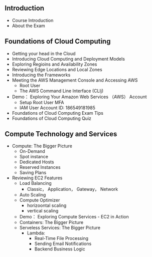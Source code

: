 ## Introduction
  - Course Introduction
  - About the Exam
## Foundations of Cloud Computing
  - Getting your head in the Cloud
  - Introducing Cloud Computing and Deployment Models
  - Exploring Regioins and Availability Zones
  - Reviewing Edge Locations and Local Zones
  - Introducing the Frameworks
  - Meeting the AWS Management Console and Accessing AWS
    - Root User
    - The AWS Command Line Interface (CLIj)
  - Demo： Exploring Your Amazon Web Services （AWS） Account
    - Setup Root User MFA
    - IAM User Account ID: 186549181985
  - Foundations of Cloud Computing Exam Tips
  - Foundations of Cloud Computing Quiz
## Compute Technology and Services
  - Compute: The Bigger Picture
    - On-Demand
    - Spot instance
    - Dedicated Hosts
    - Reserved Instances
    - Saving Plans
  - Reviewing EC2 Features
    - Load Balancing 
      - Classic， Application， Gateway， Network
    - Auto Scaling
    - Compute Optimizer
      - horizoontal scaling
      - vertical scaling
    - Demo： Exploring Compute Services - EC2 in Action
    - Containers: The Bigger Picture
    - Serveless Services: The Bigger Picture
      - Lambda: 
        - Real-Time File Processing
        - Sending Email Notifications
        - Backend Business Logic

